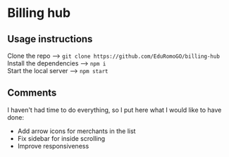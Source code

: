# Billing hub

## Usage instructions 

Clone the repo --> `git clone https://github.com/EduRomoGO/billing-hub`  
Install the dependencies --> `npm i`  
Start the local server --> `npm start`  


## Comments

I haven't had time to do everything, so I put here what I would like to have done:
- Add arrow icons for merchants in the list
- Fix sidebar for inside scrolling
- Improve responsiveness
